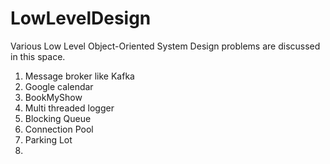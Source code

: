 # LowLevelDesign
Various Low Level Object-Oriented System Design problems are discussed in this space.
1. Message broker like Kafka
2. Google calendar
3. BookMyShow
4. Multi threaded logger
5. Blocking Queue
6. Connection Pool
7. Parking Lot
8. 